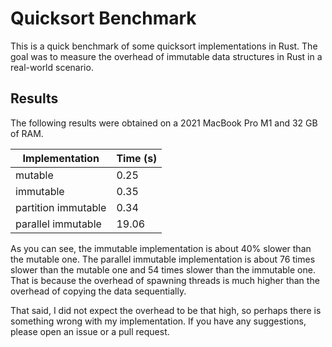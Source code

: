 # Quicksort Benchmark

This is a quick benchmark of some quicksort implementations in Rust.
The goal was to measure the overhead of immutable data structures in Rust
in a real-world scenario.

## Results

The following results were obtained on a 2021 MacBook Pro M1 and 32 GB of RAM.

| Implementation      | Time (s) |
|---------------------|----------|
| mutable             | 0.25     |
| immutable           | 0.35     |
| partition immutable | 0.34     |
| parallel immutable  | 19.06    |

As you can see, the immutable implementation is about 40% slower than the
mutable one. The parallel immutable implementation is about 76 times slower than
the mutable one and 54 times slower than the immutable one.
That is because the overhead of spawning threads is much higher
than the overhead of copying the data sequentially.

That said, I did not expect the overhead to be that high, so perhaps there is
something wrong with my implementation. If you have any suggestions, please
open an issue or a pull request.